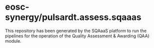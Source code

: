 <!--
SPDX-FileCopyrightText: Copyright contributors to the Software Quality Assurance as a Service (SQAaaS) project <sqaaas@ibergrid.eu>

SPDX-License-Identifier: GPL-3.0-only
-->

# eosc-synergy/pulsardt.assess.sqaaas
This repository has been generated by the SQAaaS platform to run the pipelines
for the operation of the
Quality Assessment & Awarding (QAA)
module.